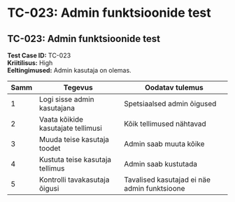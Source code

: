# TC-023: Admin funktsioonide test

## TC-023: Admin funktsioonide test
**Test Case ID:** TC-023  
**Kriitilisus:** High  
**Eeltingimused:** Admin kasutaja on olemas.

| Samm | Tegevus | Oodatav tulemus |
|------|---------|-----------------|
| 1 | Logi sisse admin kasutajana | Spetsiaalsed admin õigused |
| 2 | Vaata kõikide kasutajate tellimusi | Kõik tellimused nähtavad |
| 3 | Muuda teise kasutaja toodet | Admin saab muuta kõike |
| 4 | Kustuta teise kasutaja tellimus | Admin saab kustutada |
| 5 | Kontrolli tavakasutaja õigusi | Tavalised kasutajad ei näe admin funktsioone |
